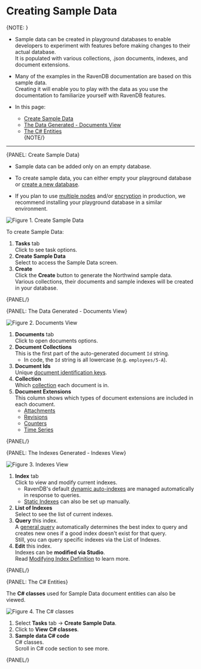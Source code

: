 ﻿# Creating Sample Data


{NOTE: }

* Sample data can be created in playground databases to enable developers to experiment with features before making changes to their actual database.  
  It is populated with various collections, .json documents, indexes, and document extensions.  

* Many of the examples in the RavenDB documentation are based on this sample data.  
  Creating it will enable you to play with the data as you use the documentation to familiarize yourself with RavenDB features.  

* In this page:  
  * [Create Sample Data](../../../studio/database/tasks/create-sample-data#create-sample-data)  
  * [The Data Generated - Documents View](../../../studio/database/tasks/create-sample-data#the-data-generated---documents-view)  
  * [The C# Entities](../../../studio/database/tasks/create-sample-data#the-c#-entities)  
{NOTE/}

---

{PANEL: Create Sample Data}

* Sample data can be added only on an empty database.  

* To create sample data, you can either empty your playground database or [create a new database](../../../studio/database/create-new-database/general-flow).  
 
* If you plan to use [multiple nodes](../../../studio/database/create-new-database/general-flow#3.-configure-replication) 
   and/or [encryption](../../../studio/database/create-new-database/encrypted) in production, 
   we recommend installing your playground database in a similar environment.  

![Figure 1. Create Sample Data](images/Create-Sample-Data.png "Create Sample Data")

 To create Sample Data:

  1. **Tasks** tab  
     Click to see task options.  
  2. **Create Sample Data**  
     Select to access the Sample Data screen.  
  3. **Create**  
     Click the **Create** button to generate the Northwind sample data.  
     Various collections, their documents and sample indexes will be created in your database.  

{PANEL/}

{PANEL: The Data Generated - Documents View}

![Figure 2. Documents View](images/Northwind-Documents-View.png "Documents View")

1. **Documents** tab  
   Click to open documents options.  
2. **Document Collections**  
   This is the first part of the auto-generated document `Id` string.  
    * In code, the `Id` string is all lowercase (e.g. `employees/5-A`).
3. **Document Ids**  
   Unique [document identification keys](../../../client-api/document-identifiers/working-with-document-identifiers).
4. **Collection**  
   Which [collection](../../../studio/database/documents/documents-and-collections) each document is in.  
5. **Document Extensions**  
   This column shows which types of document extensions are included in each document.
    * [Attachments](../../../document-extensions/attachments/what-are-attachments)
    * [Revisions](../../../server/extensions/revisions)
    * [Counters](../../../document-extensions/counters/overview)  
    * [Time Series](../../../document-extensions/timeseries/overview)  

{PANEL/}

{PANEL: The Indexes Generated - Indexes View} 
    
![Figure 3. Indexes View](images/Northwind-Indexes-View.png "Indexes View")

1. **Index** tab  
   Click to view and modify current indexes.  
   * RavenDB's default [dynamic auto-indexes](../../../studio/database/indexes/indexes-overview#index-types) are managed 
     automatically in response to queries.  
   * [Static Indexes](../../../indexes/creating-and-deploying) can also be set up manually.  
2. **List of Indexes**  
   Select to see the list of current indexes.  
3. **Query** this index.  
   A [general query](../../../studio/database/queries/query-view) automatically determines the best index to query and creates 
   new ones if a good index doesn't exist for that query.  
   Still, you can query specific indexes via the List of Indexes.  
4. **Edit** this index.  
   Indexes can be **modified via Studio**.  
   Read [Modifying Index Definition](../../../studio/database/indexes/indexes-overview#modifying-index-definition) to learn more.  

   


{PANEL/}

{PANEL: The C# Entities}

The **C# classes** used for Sample Data document entities can also be viewed.  


 ![Figure 4. The C# classes](images/View-CS-Classes.png "C# Classes")

  1. Select **Tasks** tab -> **Create Sample Data**.  
  2. Click to **View C# classes**.  
  3. **Sample data C# code**  
     C# classes.  
     Scroll in C# code section to see more.  

{PANEL/}
